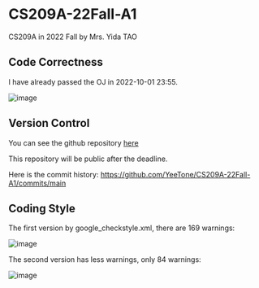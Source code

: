 # CS209A-22Fall-A1
CS209A in 2022 Fall by Mrs. Yida TAO

## Code Correctness

I have already passed the OJ in 2022-10-01 23:55.

![image](https://user-images.githubusercontent.com/64548919/193417828-0a7bdc40-47ad-489d-b420-ddd3c67552eb.png)

## Version Control

You can see the github repository [here](https://github.com/YeeTone/CS209A-22Fall-A1)

This repository will be public after the deadline.

Here is the commit history: https://github.com/YeeTone/CS209A-22Fall-A1/commits/main

## Coding Style

The first version by google_checkstyle.xml, there are 169 warnings:

![image](https://user-images.githubusercontent.com/64548919/193418043-5e71bc51-ec6e-4297-828e-699aa72618ee.png)

The second version has less warnings, only 84 warnings:

![image](https://user-images.githubusercontent.com/64548919/193418474-6c3f9200-9350-4962-b2cf-70377b5ceebc.png)

